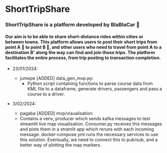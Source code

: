 # ShortTripShare
### ShortTripShare is a platform developed by BlaBlaCar 🚙
#### Our aim is to be able to share short-distance rides within cities or between towns. This platform allows users to post their short trips from point A 📍 to point B 📍, and other users who need to travel from point A to a destination B' along the way can find and join these trips. The platform facilitates the entire process, from trip posting to transaction  completion.

-   23/01/2024:
    -   jumepe [ADDED] data_gen_mvp.py:
        -   Python script containing functions to parse course data from KML file to a dataframe, generate drivers, passengers and pass a course to a driver.

-   3/02/2024:
    -   pagaba [ADDED] mvp/visualisation:
	-   Contains a venv, producer which sends kafka messages to test streamlit live map visualisation. Consumer.py receives this messages and plots them in a stramlit app which reruns with each incoming message. docker-compose.yml runs the necessary services to use this solution. Eventually, we need to connect this to pub/sub, and a better way of plotting the map markers. 

